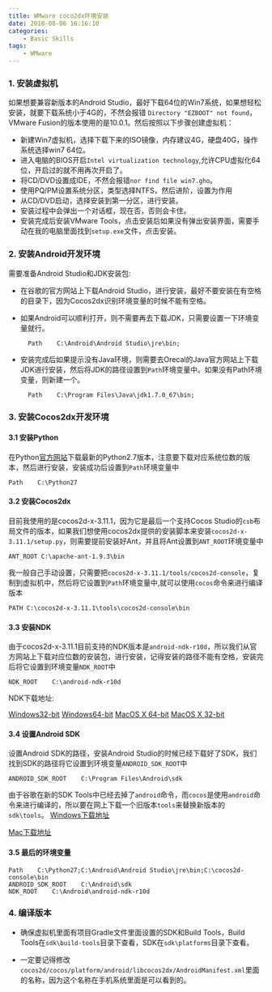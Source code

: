 ```yaml
---
title: WMware coco2dx环境安装
date: 2018-08-06 16:16:10
categories: 
    - Basic Skills
tags:
    - WMware
---
```


### 1. 安装虚拟机

如果想要兼容新版本的Android Studio，最好下载64位的Win7系统，如果想轻松安装，就要下载系统小于4G的，不然会报错 `Directory "EZBOOT" not found`，VMware Fusion的版本使用的是10.0.1。然后按照以下步骤创建虚拟机：

* 新建Win7虚拟机，选择下载下来的ISO镜像，内存建议4G，硬盘40G，操作系统选择win7 64位。
* 进入电脑的BIOS开启`Intel virtualization technology`,允许CPU虚拟化64位，开启过的就不用再次开启了。
* 将CD/DVD设置成IDE，不然会报错`nor find file win7.gho`。
* 使用PQ/PM设置系统分区，类型选择NTFS，然后进阶，设置为作用
* 从CD/DVD启动，选择安装到第一分区，进行安装。
* 安装过程中会弹出一个对话框，现在否，否则会卡住。
* 安装完成后安装VMware Tools，点击安装后如果没有弹出安装界面，需要手动在我的电脑里面找到`setup.exe`文件，点击安装。



<!-- more -->

### 2. 安装Android开发环境

需要准备Android Studio和JDK安装包:

* 在谷歌的官方网站上下载Android Studio，进行安装，最好不要安装在有空格的目录下，因为Cocos2dx识别环境变量的时候不能有空格。

* 如果Android可以顺利打开，则不需要再去下载JDK，只需要设置一下环境变量就行。

        Path    C:\Android\Android Studio\jre\bin;

* 安装完成后如果提示没有Java环境，则需要去Orecal的Java官方网站上下载JDK进行安装，然后将JDK的路径设置到`Path`环境变量中。如果没有Path环境变量，则新建一个。

        Path    C:\Program Files\Java\jdk1.7.0_67\bin;

### 3. 安装Cocos2dx开发环境

#### 3.1 安装Python

在Python[官方网站](https://www.python.org/downloads)下载最新的Python2.7版本，注意要下载对应系统位数的版本，然后进行安装，安装成功后设置到`Path`环境变量中

    Path    C:\Python27
    
#### 3.2 安装Cocos2dx
目前我使用的是cocos2d-x-3.11.1，因为它是最后一个支持Cocos Studio的`csb`布局文件的版本，如果我们想使用cocos2dx提供的安装脚本来安装`cocos2d-x-3.11.1/setup.py`，则需要提前安装好Ant，并且将Ant设置到`ANT_ROOT`环境变量中

    ANT_ROOT C:\apache-ant-1.9.3\bin
    
我一般自己手动设置，只需要把`cocos2d-x-3.11.1/tools/cocos2d-console`，复制到虚拟机中，然后将它设置到`Path`环境变量中,就可以使用`cocos`命令来进行编译版本

    PATH C:\cocos2d-x-3.11.1\tools\cocos2d-console\bin
    
#### 3.3 安装NDK

由于cocos2d-x-3.11.1目前支持的NDK版本是`android-ndk-r10d`，所以我们从官方网站上下载对应位数的安装包，进行安装，记得安装的路径不能有空格，安装完后将它设置到环境变量`NDK_ROOT`中

    NDK_ROOT    C:\android-ndk-r10d
    
NDK下载地址:

[Windows32-bit](http://dl.google.com/android/ndk/android-ndk-r10d-windows-x86.exe)
[Windows64-bit](http://dl.google.com/android/ndk/android-ndk-r10d-windows-x86_64.exe)
[MacOS X 64-bit](http://dl.google.com/android/ndk/android-ndk-r10d-darwin-x86_64.bin)
[MacOS X 32-bit](http://dl.google.com/android/ndk/android-ndk-r10d-darwin-x86.bin)

#### 3.4 设置Android SDK

设置Android SDK的路径，安装Android Studio的时候已经下载好了SDK，我们找到SDK的路径将它设置到环境变量`ANDROID_SDK_ROOT`中

    ANDROID_SDK_ROOT    C:\Program Files\Android\sdk

由于谷歌在新的SDK Tools中已经去掉了`android`命令，而`cocos`是使用`android`命令来进行编译的，所以要在网上下载一个旧版本`tools`来替换新版本的`sdk\tools`。
[Windows下载地址](https://dl.google.com/android/repository/tools_r25.2.5-windows.zip)

[Mac下载地址](https://dl.google.com/android/repository/tools_r25.2.5-macosx.zip)

#### 3.5 最后的环境变量

    Path    C:\Python27;C:\Android\Android Studio\jre\bin;C:\cocos2d-console\bin
    ANDROID_SDK_ROOT    C:\Android\sdk
    NDK_ROOT    C:\Android\android-ndk-r10d

### 4. 编译版本

* 确保虚拟机里面有项目Gradle文件里面设置的SDK和Build Tools，Build Tools在`sdk\build-tools`目录下查看，SDK在`sdk\platforms`目录下查看。

* 一定要记得修改`cocos2d/cocos/platform/android/libcocos2dx/AndroidManifest.xml`里面的名称，因为这个名称在手机系统里面是可以看到的。





 